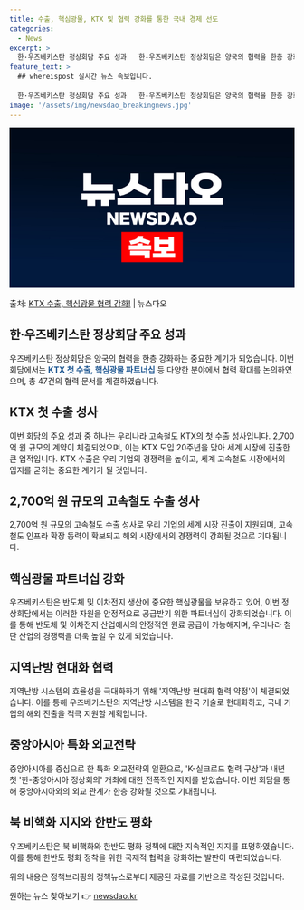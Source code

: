 ```yaml
---
title: 수출, 핵심광물, KTX 및 협력 강화를 통한 국내 경제 선도
categories:
  - News
excerpt: >
  한·우즈베키스탄 정상회담 주요 성과   한-우즈베키스탄 정상회담은 양국의 협력을 한층 강화하는 중요한 계기가…
feature_text: >
  ## whereispost 실시간 뉴스 속보입니다.

  한·우즈베키스탄 정상회담 주요 성과   한-우즈베키스탄 정상회담은 양국의 협력을 한층 강화하는 중요한 계기가…
image: '/assets/img/newsdao_breakingnews.jpg'
---
```


![뉴스다오 속보](/assets/img/newsdao_breakingnews.jpg)

<p>출처: <a href="https://newsdao.kr/4261" rel="dofollow">KTX 수출, 핵심광물 협력 강화!</a> | 뉴스다오</p>

<h2 data-ke-size="size26">한·우즈베키스탄 정상회담 주요 성과</h2>
우즈베키스탄 정상회담은 양국의 협력을 한층 강화하는 중요한 계기가 되었습니다. 이번 회담에서는 <b><span style="color: #1a5490;">KTX 첫 수출, 핵심광물 파트너십</span></b> 등 다양한 분야에서 협력 확대를 논의하였으며, 총 47건의 협력 문서를 체결하였습니다.

<h2 data-ke-size="size26">KTX 첫 수출 성사</h2>
이번 회담의 주요 성과 중 하나는 우리나라 고속철도 KTX의 첫 수출 성사입니다. 2,700억 원 규모의 계약이 체결되었으며, 이는 KTX 도입 20주년을 맞아 세계 시장에 진출한 큰 업적입니다. KTX 수출은 우리 기업의 경쟁력을 높이고, 세계 고속철도 시장에서의 입지를 굳히는 중요한 계기가 될 것입니다.

<h2 data-ke-size="size26">2,700억 원 규모의 고속철도 수출 성사</h2>
2,700억 원 규모의 고속철도 수출 성사로 우리 기업의 세계 시장 진출이 지원되며, 고속철도 인프라 확장 동력이 확보되고 해외 시장에서의 경쟁력이 강화될 것으로 기대됩니다.

<h2 data-ke-size="size26">핵심광물 파트너십 강화</h2>
우즈베키스탄은 반도체 및 이차전지 생산에 중요한 핵심광물을 보유하고 있어, 이번 정상회담에서는 이러한 자원을 안정적으로 공급받기 위한 파트너십이 강화되었습니다. 이를 통해 반도체 및 이차전지 산업에서의 안정적인 원료 공급이 가능해지며, 우리나라 첨단 산업의 경쟁력을 더욱 높일 수 있게 되었습니다.

<h2 data-ke-size="size26">지역난방 현대화 협력</h2>
지역난방 시스템의 효율성을 극대화하기 위해 '지역난방 현대화 협력 약정'이 체결되었습니다. 이를 통해 우즈베키스탄의 지역난방 시스템을 한국 기술로 현대화하고, 국내 기업의 해외 진출을 적극 지원할 계획입니다.

<h2 data-ke-size="size26">중앙아시아 특화 외교전략</h2>
중앙아시아를 중심으로 한 특화 외교전략의 일환으로, 'K-실크로드 협력 구상'과 내년 첫 '한-중앙아시아 정상회의' 개최에 대한 전폭적인 지지를 받았습니다. 이번 회담을 통해 중앙아시아와의 외교 관계가 한층 강화될 것으로 기대됩니다.

<h2 data-ke-size="size26">북 비핵화 지지와 한반도 평화</h2>
우즈베키스탄은 북 비핵화와 한반도 평화 정책에 대한 지속적인 지지를 표명하였습니다. 이를 통해 한반도 평화 정착을 위한 국제적 협력을 강화하는 발판이 마련되었습니다.

위의 내용은 정책브리핑의 정책뉴스로부터 제공된 자료를 기반으로 작성된 것입니다. 

원하는 뉴스 찾아보기 👉 <a href="https://newsdao.kr" rel="dofollow">newsdao.kr</a>


